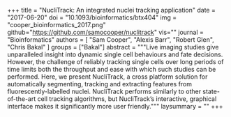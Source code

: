 +++
title = "NucliTrack: An integrated nuclei tracking application"
date = "2017-06-20"
doi = "10.1093/bioinformatics/btx404"
img = "cooper_bioinformatics_2017.png"
github="https://github.com/samocooper/nuclitrack"
vis=""
journal = "Bioinformatics"
authors = [
  "Sam Cooper",
  "Alexis Barr",
  "Robert Glen",
  "Chris Bakal"
]
groups = ["Bakal"]
abstract = """Live imaging studies give unparalleled insight into dynamic single cell behaviours and fate decisions. However, the challenge of reliably tracking single cells over long periods of time limits both the throughput and ease with which such studies can be performed. Here, we present NucliTrack, a cross platform solution for automatically segmenting, tracking and extracting features from fluorescently-labelled nuclei. NucliTrack performs similarly to other state-of-the-art cell tracking algorithms, but NucliTrack’s interactive, graphical interface makes it significantly more user friendly."""
laysummary = ""
+++
